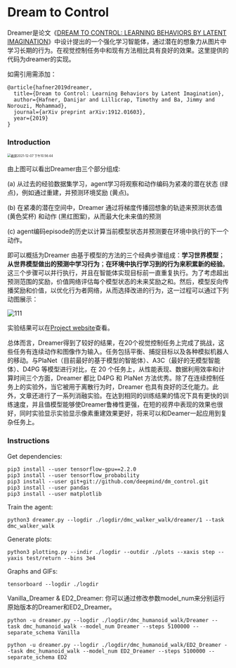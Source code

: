 # Dream to Control

Dreamer是论文《[DREAM TO CONTROL: LEARNING BEHAVIORS BY LATENT IMAGINATION](https://arxiv.org/pdf/1912.01603.pdf)》中设计提出的一个强化学习智能体，通过潜在的想象力从图片中学习长期的行为。在视觉控制任务中和现有方法相比具有良好的效果。这里提供的代码为dreamer的实现。

如需引用需添加：

```
@article{hafner2019dreamer,
  title={Dream to Control: Learning Behaviors by Latent Imagination},
  author={Hafner, Danijar and Lillicrap, Timothy and Ba, Jimmy and Norouzi, Mohammad},
  journal={arXiv preprint arXiv:1912.01603},
  year={2019}
}
```



### Introduction

<img src="/Users/lihao/Library/Application Support/typora-user-images/截屏2021-12-07 下午10.56.44.png" alt="截屏2021-12-07 下午10.56.44" style="zoom:50%;" />

由上图可以看出Dreamer由三个部分组成:

 (a) 从过去的经验数据集学习，agent学习将观察和动作编码为紧凑的潜在状态 (绿点)，例如通过重建，并预测环境奖励 (黄点)。

 (b) 在紧凑的潜在空间中，Dreamer 通过将梯度传播回想象的轨迹来预测状态值 (黄色奖杯) 和动作 (黑红图案)，从而最大化未来值的预测

 (c) agent编码episode的历史以计算当前模型状态并预测要在环境中执行的下一个动作。 

即可以概括为Dreamer 由基于模型的方法的三个经典步骤组成：**学习世界模型**；**从世界模型做出的预测中学习行为**；**在环境中执行学习到的行为来积累新的经验**。这三个步骤可以并行执行，并且在智能体实现目标前一直重复执行。为了考虑超出预测范围的奖励，价值网络评估每个模型状态的未来奖励之和。然后，模型反向传播奖励和价值，以优化行为者网络，从而选择改进的行为，这一过程可以通过下列动图展示：

![111](/Users/lihao/Desktop/111.gif)

实验结果可以在[Project website](https://danijar.com/dreamer)查看。

总体而言，Dreamer得到了较好的结果，在20个视觉控制任务上完成了挑战，这些任务有连续动作和图像作为输入。任务包括平衡、捕捉目标以及各种模拟机器人的移动。与PlaNet（目前最好的基于模型的智能体）、A3C（最好的无模型智能体）、D4PG 等模型进行对比，在 20 个任务上，从性能表现、数据利用效率和计算时间三个方面，Dreamer 都比 D4PG 和 PlaNet 方法优秀。除了在连续控制任务上的实验外，当它被用于离散行为时，Dreamer 也具有良好的泛化能力。此外，文章还进行了一系列消融实验。在达到相同的训练结果的情况下具有更快的训练速度，并且值模型能够使Dreamer鲁棒性更强，在短的视界中表现的效果也很好，同时实验显示实验显示像素重建效果更好，将来可以和Deamer一起应用到复杂任务上。

### Instructions

Get dependencies:

```
pip3 install --user tensorflow-gpu==2.2.0
pip3 install --user tensorflow_probability
pip3 install --user git+git://github.com/deepmind/dm_control.git
pip3 install --user pandas
pip3 install --user matplotlib
```

Train the agent:

```
python3 dreamer.py --logdir ./logdir/dmc_walker_walk/dreamer/1 --task dmc_walker_walk
```

Generate plots:

```
python3 plotting.py --indir ./logdir --outdir ./plots --xaxis step --yaxis test/return --bins 3e4
```

Graphs and GIFs:

```
tensorboard --logdir ./logdir
```

Vanilla_Dreamer & ED2_Dreamer:
你可以通过修改参数model_num来分别运行原始版本的Dreamer和ED2_Dreamer。

```
python -u dreamer.py --logdir ./logdir/dmc_humanoid_walk/Dreamer --task dmc_humanoid_walk --model_num Dreamer --steps 5100000 --separate_schema Vanilla
```

```
python -u dreamer.py --logdir ./logdir/dmc_humanoid_walk/ED2_Dreamer --task dmc_humanoid_walk --model_num ED2_Dreamer --steps 5100000 --separate_schema ED2 
```
